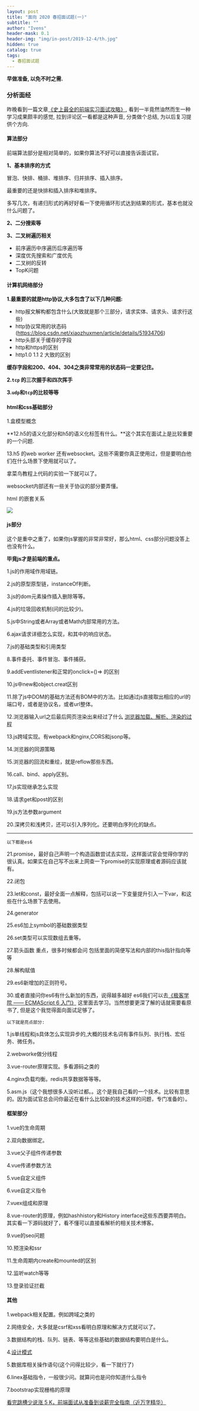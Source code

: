 ```yaml
---
layout: post
title: "面向 2020 春招面试题(一)"
subtitle: ""
author: "Ivens"
header-mask: 0.1
header-img: "img/in-post/2019-12-4/th.jpg"
hidden: true
catalog: true
tags:
  - 春招面试题
---
```

**早做准备, 以免不时之需.**

### 分析面经

昨晚看到一篇文章[《史上最全的前端实习面试攻略》](https://www.nowcoder.com/discuss/84088), 看到一半竟然油然而生一种学习成果颇丰的感觉, 拉到评论区一看都是这种声音, 分类做个总结, 为以后复习提供个方向.

#### 算法部分

前端算法部分是相对简单的，如果你算法不好可以直接告诉面试官。

**1、基本排序的方式**

冒泡、快排、桶排、堆排序、归并排序、插入排序。

最重要的还是快排和插入排序和堆排序。

多写几次，有递归形式的再好好看一下使用循环形式达到结果的形式，基本也就没什么问题了。

**2、二分搜索等**

**3、二叉树遍历相关**

- 前序遍历中序遍历后序遍历等
- 深度优先搜索和广度优先
- 二叉树的反转
- TopK问题


#### 计算机网络部分

**1.最重要的就是http协议,大多包含了以下几种问题:**

- http报文解构都包含什么(大致就是那个三部分，请求实体、请求头、请求行这些)
- http协议常用的状态码(https://blog.csdn.net/xiaozhuxmen/article/details/51934706)
- http头部关于缓存的字段
- http和https的区别
- http1.0 1.1 2 大致的区别

**缓存字段和200、404、304之类非常常用的状态码一定要记住。**

**2.`tcp` 的三次握手和四次挥手**

**3.`udp`和`tcp`的比较等等**

#### html和css基础部分

1.盒模型概念

**12.h5的语义化部分和h5的语义化标签有什么。**这个其实在面试上是比较重要的一个问题.

13.h5 的web worker 还有websocket。这些不需要你真正使用过，但是要明白他们在什么场景下使用就可以了。

拿菜鸟教程上代码的实验一下就可以了。

websocket内部还有一些关于协议的部分要弄懂。

html 的嵌套关系

![](https://raw.githubusercontent.com/Ivens-Zhang/PictureBed-2019.12.9/master/img/20191231183057.png)

#### js部分

这个是重中之重了，如果你js掌握的非常非常好，那么html、css部分问题没答上也没有什么。

**毕竟js才是前端的重点。**

1.js的作用域作用域链。

2.js的原型原型链，instanceOf判断。

3.js的dom元素操作插入删除等等。

4.js的垃圾回收机制(问的比较少)。

5.js中String或者Array或者Math内部常用的方法。

6.ajax请求详细怎么实现，和其中的响应状态。

7.js的基础类型和引用类型

8.事件委托、事件冒泡、事件捕获。

9.addEventlistener和正常的onclick=()=> 的区别

10.js中new和object.creat区别

11.除了js中DOM的基础方法还有BOM中的方法。比如通过js直接取出相应的url的端口号，或者是协议名，或者url整体。

12.浏览器输入url之后最后网页渲染出来经过了什么 [浏览器加载、解析、渲染的过程](https://blog.csdn.net/xiaozhuxmen/article/details/52014901)

13.js跨域实现。有webpack和nginx,CORS和jsonp等。

14.浏览器的同源策略

15.浏览器的回流和重绘，就是reflow那些东西。

16.call、bind、apply区别。

17.js实现继承怎么实现

18.请求get和post的区别

19.js方法参数argument

20.深拷贝和浅拷贝，还可以引入序列化。还要明白序列化的缺点。

***

`以下都是es6`

21.promise，最好自己声明一个构造函数尝试去实现，这样面试官会觉得你学的很认真。如果实在自己写不出来上网查一下promise的实现原理或者源码应该就有。

22.闭包

23.let和const，最好全面一点解释，包括可以说一下变量提升引入一下var，和这些在什么场景下去使用。

24.generator

25.es6加上symbol的基础数据类型

26.set类型可以实现数组去重等。

27.箭头函数 重点，很多时候都会问 包括里面的简便写法和内部的this指针指向等等

28.解构赋值

29.es6新增加的正则符号。

30.或者直接问你es6有什么新加的东西，说得越多越好
es6我们可以去[《极客学院 —— ECMAScript 6 入门》](http://wiki.jikexueyuan.com/project/es6) 这里面去学习。当然想要更深了解的话就需要看原书了, 但是这个我觉得面向面试足够了。

`以下就是亮点部分:`

1.js单线程和js具体怎么实现异步的,大概的技术名词有事件队列、执行栈、宏任务、微任务。

2.webworke做分线程

3.vue-router原理实现。多看源码之类的

4.nginx负载均衡。redis共享数据等等等。

5.asm.js（这个我想很多人没听过都。。这个是我自己看的一个技术。比较有意思的。因为面试官总会问你最近在看什么比较新的技术这样的问题，专门准备的）。

#### 框架部分

1.vue的生命周期

2.双向数据绑定。

3.vue父子组件传递参数

4.vue传递参数方法

5.vue自定义组件

6.vue自定义指令

7.vuex组成和原理

8.vue-router的原理，例如hashhistory和History interface这些东西要弄明白。其实看一下源码就好了，看不懂可以直接看解析的相关技术博客。

9.vue的seo问题

10.预渲染和ssr

11.生命周期内create和mounted的区别

12.监听watch等等

13.登录验证拦截

#### 其他

1.webpack相关配置。例如跨域之类的

2.网络安全，大多就是csrf和xss看明白原理和解决方式就可以了。

3.数据结构的栈、队列、链表、等等这些基础的数据结构要明白是什么。

4.[设计模式](https://www.cnblogs.com/tugenhua0707/p/5198407.html)

5.数据库相关操作语句(这个问得比较少，看一下就行了)

6.linex基础指令，一般很少问。就算问也是问你知道什么指令

7.bootstrap实现栅格的原理


[看完跳槽少说涨 5 K，前端面试从准备到谈薪完全指南（近万字精华）](https://juejin.im/post/5dfef50751882512444027eb?utm_source=gold_browser_extension)
